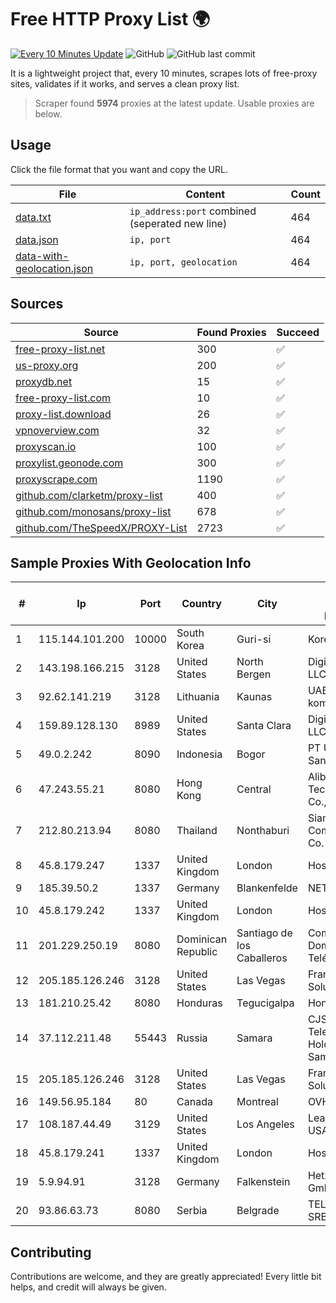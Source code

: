 
# Free HTTP Proxy List 🌍

[![Every 10 Minutes Update](https://github.com/mertguvencli/http-proxy-list/actions/workflows/main.yml/badge.svg?branch=main)](https://github.com/mertguvencli/http-proxy-list/actions/workflows/main.yml)
![GitHub](https://img.shields.io/github/license/mertguvencli/http-proxy-list)
![GitHub last commit](https://img.shields.io/github/last-commit/mertguvencli/http-proxy-list)

It is a lightweight project that, every 10 minutes, scrapes lots of free-proxy sites, validates if it works, and serves a clean proxy list.


> Scraper found **5974** proxies at the latest update. Usable proxies are below.

## Usage

Click the file format that you want and copy the URL.


|File|Content|Count|
|----|-------|-----|
|[data.txt](https://raw.githubusercontent.com/mertguvencli/http-proxy-list/main/proxy-list/data.txt)|`ip_address:port` combined (seperated new line)|464|
|[data.json](https://raw.githubusercontent.com/mertguvencli/http-proxy-list/main/proxy-list/data.json)|`ip, port`|464|
|[data-with-geolocation.json](https://raw.githubusercontent.com/mertguvencli/http-proxy-list/main/proxy-list/data-with-geolocation.json)|`ip, port, geolocation`|464|

## Sources

|Source|Found Proxies|Succeed|
|------|-------------|-------|
|[free-proxy-list.net](https://free-proxy-list.net)|300|✅|
|[us-proxy.org](https://www.us-proxy.org)|200|✅|
|[proxydb.net](http://proxydb.net)|15|✅|
|[free-proxy-list.com](https://free-proxy-list.com/?page=&port=&type%5B%5D=http&type%5B%5D=https&up_time=0&search=Search)|10|✅|
|[proxy-list.download](https://www.proxy-list.download/HTTP)|26|✅|
|[vpnoverview.com](https://vpnoverview.com/privacy/anonymous-browsing/free-proxy-servers)|32|✅|
|[proxyscan.io](https://www.proxyscan.io)|100|✅|
|[proxylist.geonode.com](https://proxylist.geonode.com/api/proxy-list?limit=300&page=1&sort_by=lastChecked&sort_type=desc&protocols=http,https)|300|✅|
|[proxyscrape.com](https://api.proxyscrape.com/v2/?request=displayproxies&protocol=http&timeout=10000&country=all&ssl=all&anonymity=all)|1190|✅|
|[github.com/clarketm/proxy-list](https://raw.githubusercontent.com/clarketm/proxy-list/master/proxy-list-raw.txt)|400|✅|
|[github.com/monosans/proxy-list](https://raw.githubusercontent.com/monosans/proxy-list/main/proxies/http.txt)|678|✅|
|[github.com/TheSpeedX/PROXY-List](https://raw.githubusercontent.com/TheSpeedX/PROXY-List/master/http.txt)|2723|✅|


## Sample Proxies With Geolocation Info

|#|Ip|Port|Country|City|Internet Service Provider|
|-|--|----|-------|----|-------------------------|
|1|115.144.101.200|10000|South Korea|Guri-si|Korea Telecom|
|2|143.198.166.215|3128|United States|North Bergen|DigitalOcean, LLC|
|3|92.62.141.219|3128|Lithuania|Kaunas|UAB "Baltnetos komunikacijos"|
|4|159.89.128.130|8989|United States|Santa Clara|DigitalOcean, LLC|
|5|49.0.2.242|8090|Indonesia|Bogor|PT Usaha Adi Sanggoro|
|6|47.243.55.21|8080|Hong Kong|Central|Alibaba (US) Technology Co., Ltd.|
|7|212.80.213.94|8080|Thailand|Nonthaburi|Siamdata Communication Co.|
|8|45.8.179.247|1337|United Kingdom|London|Hostland LLC|
|9|185.39.50.2|1337|Germany|Blankenfelde|NETZNUTZ|
|10|45.8.179.242|1337|United Kingdom|London|Hostland LLC|
|11|201.229.250.19|8080|Dominican Republic|Santiago de los Caballeros|Compañía Dominicana de Teléfonos S. A.|
|12|205.185.126.246|3128|United States|Las Vegas|FranTech Solutions|
|13|181.210.25.42|8080|Honduras|Tegucigalpa|Hondutel|
|14|37.112.211.48|55443|Russia|Samara|CJSC "ER-Telecom Holding" Samara branch|
|15|205.185.126.246|3128|United States|Las Vegas|FranTech Solutions|
|16|149.56.95.184|80|Canada|Montreal|OVH Hosting|
|17|108.187.44.49|3129|United States|Los Angeles|Leaseweb USA, Inc.|
|18|45.8.179.241|1337|United Kingdom|London|Hostland LLC|
|19|5.9.94.91|3128|Germany|Falkenstein|Hetzner Online GmbH|
|20|93.86.63.73|8080|Serbia|Belgrade|TELEKOM-SRBIJA|



## Contributing

Contributions are welcome, and they are greatly appreciated! Every
little bit helps, and credit will always be given.

